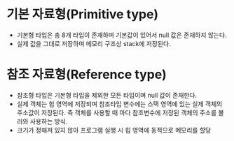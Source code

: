 # 기본 자료형(Primitive type)

- 기본형 타입은 총 8개 타입이 존재하며 기본값이 있어서 null 값은 존재하지 않는다.
- 실제 값을 그대로 저장하며 메모리 구조상 stack에 저장된다.

# 참조 자료형(Reference type)

- 참조형 타입은 기본형 타입을 제외한 모든 타입이며 null 값이 존재한다.
- 실제 객체는 힙 영역에 저장되며 참조타입 변수에는 스택 영역에 있는 실제 객체의 주소값이 저장된다. 즉 객체를 사용할 때 마다 참조변수에 저장된 객체의 주소를 불러와 사용하는 방식.
- 크기가 정해져 있지 않아 프로그램 실행 시 힙 영역에 동적으로 메모리를 할당


